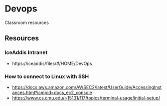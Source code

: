 # Devops
Classroom resources


## Resources

### IceAddis Intranet

* https://iceaddis/files/#/HOME/DevOps

### How to connect to Linux with SSH

* https://docs.aws.amazon.com/AWSEC2/latest/UserGuide/AccessingInstances.html?icmpid=docs_ec2_console
* https://www.cs.cmu.edu/~15131/f17/topics/terminal-usage/initial-setup/
